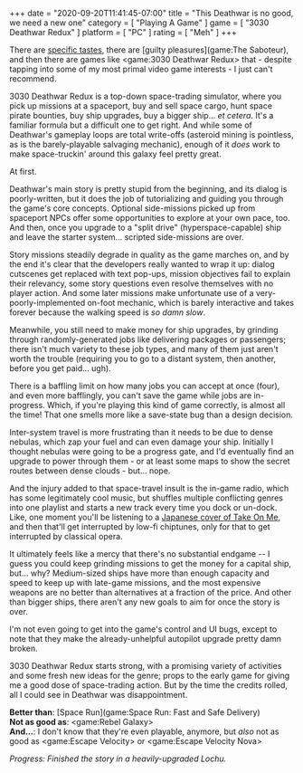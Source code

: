 +++
date = "2020-09-20T11:41:45-07:00"
title = "This Deathwar is no good, we need a new one"
category = [ "Playing A Game" ]
game = [ "3030 Deathwar Redux" ]
platform = [ "PC" ]
rating = [ "Meh" ]
+++

There are [specific tastes](game:Exapunks), there are [guilty pleasures](game:The Saboteur), and then there are games like <game:3030 Deathwar Redux> that - despite tapping into some of my most primal video game interests - I just can't recommend.

3030 Deathwar Redux is a top-down space-trading simulator, where you pick up missions at a spaceport, buy and sell space cargo, hunt space pirate bounties, buy ship upgrades, buy a bigger ship... <i>et cetera</i>.  It's a familiar formula but a difficult one to get right.  And while some of Deathwar's gameplay loops are total write-offs (asteroid mining is pointless, as is the barely-playable salvaging mechanic), enough of it <i>does</i> work to make space-truckin' around this galaxy feel pretty great.

At first.

Deathwar's main story is pretty stupid from the beginning, and its dialog is poorly-written, but it does the job of tutorializing and guiding you through the game's core concepts.  Optional side-missions picked up from spaceport NPCs offer some opportunities to explore at your own pace, too.  And then, once you upgrade to a "split drive" (hyperspace-capable) ship and leave the starter system... scripted side-missions are over.

Story missions steadily degrade in quality as the game marches on, and by the end it's clear that the developers really wanted to wrap it up: dialog cutscenes get replaced with text pop-ups, mission objectives fail to explain their relevancy, some story questions even resolve themselves with no player action.  And some later missions make unfortunate use of a very-poorly-implemented on-foot mechanic, which is barely interactive and takes forever because the walking speed is <i>so damn slow</i>.

Meanwhile, you still need to make money for ship upgrades, by grinding through randomly-generated jobs like delivering packages or passengers; there isn't much variety to these job types, and many of them just aren't worth the trouble (requiring you to go to a distant system, then another, before you get paid... ugh).

There is a baffling limit on how many jobs you can accept at once (four), and even more bafflingly, you can't save the game while jobs are in-progress.  Which, if you're playing this kind of game correctly, is almost all the time!  That one smells more like a save-state bug than a design decision.

Inter-system travel is more frustrating than it needs to be due to dense nebulas, which zap your fuel and can even damage your ship.  Initially I thought nebulas were going to be a progress gate, and I'd eventually find an upgrade to power through them - or at least some maps to show the secret routes between dense clouds - but... nope.

And the injury added to that space-travel insult is the in-game radio, which has some legitimately cool music, but shuffles multiple conflicting genres into one playlist and starts a new track every time you dock or un-dock.  Like, one moment you'll be listening to a <a href="https://www.youtube.com/watch?v=yS77Q7ExVzM">Japanese cover of Take On Me</a>, and then that'll get interrupted by low-fi chiptunes, only for that to get interrupted by classical opera.

It ultimately feels like a mercy that there's no substantial endgame -- I guess you could keep grinding missions to get the money for a capital ship, but... why?  Medium-sized ships have more than enough capacity and speed to keep up with late-game missions, and the most expensive weapons are no better than alternatives at a fraction of the price.  And other than bigger ships, there aren't any new goals to aim for once the story is over.

I'm not even going to get into the game's control and UI bugs, except to note that they make the already-unhelpful autopilot upgrade pretty damn broken.

3030 Deathwar Redux starts strong, with a promising variety of activities and some fresh new ideas for the genre; props to the early game for giving me a good dose of space-trading action.  But by the time the credits rolled, all I could see in Deathwar was disappointment.

<b>Better than</b>: [Space Run](game:Space Run: Fast and Safe Delivery)  
<b>Not as good as</b>: <game:Rebel Galaxy>  
<b>And...</b>: I don't know that they're even playable, anymore, but <i>also</i> not as good as <game:Escape Velocity> or <game:Escape Velocity Nova>

<i>Progress: Finished the story in a heavily-upgraded Lochu.</i>
